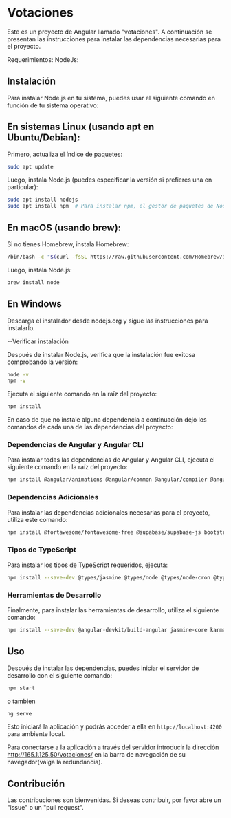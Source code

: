 
# Votaciones

Este es un proyecto de Angular llamado "votaciones". A continuación se presentan las instrucciones para instalar las dependencias necesarias para el proyecto.

Requerimientos: NodeJs: 

## Instalación

Para instalar Node.js en tu sistema, puedes usar el siguiente comando en función de tu sistema operativo:

## En sistemas Linux (usando apt en Ubuntu/Debian):

Primero, actualiza el índice de paquetes:

```bash
sudo apt update
```
Luego, instala Node.js (puedes especificar la versión si prefieres una en particular):

```bash
sudo apt install nodejs
sudo apt install npm  # Para instalar npm, el gestor de paquetes de Node.js
```
## En macOS (usando brew):

Si no tienes Homebrew, instala Homebrew:

```bash
/bin/bash -c "$(curl -fsSL https://raw.githubusercontent.com/Homebrew/install/HEAD/install.sh)"
```

Luego, instala Node.js:

```bash
brew install node
```

## En Windows

Descarga el instalador desde nodejs.org y sigue las instrucciones para instalarlo.

--Verificar instalación

Después de instalar Node.js, verifica que la instalación fue exitosa comprobando la versión:

```bash
node -v
npm -v
```

Ejecuta el siguiente comando en la raíz del proyecto:

```bash
npm install
```

En caso de que no instale alguna dependencia a continuación dejo los comandos de cada una de las dependencias del proyecto:

### Dependencias de Angular y Angular CLI

Para instalar todas las dependencias de Angular y Angular CLI, ejecuta el siguiente comando en la raíz del proyecto:

```bash
npm install @angular/animations @angular/common @angular/compiler @angular/core @angular/forms @angular/platform-browser @angular/platform-browser-dynamic @angular/router @angular/cli @angular/compiler-cli
```

### Dependencias Adicionales

Para instalar las dependencias adicionales necesarias para el proyecto, utiliza este comando:

```bash
npm install @fortawesome/fontawesome-free @supabase/supabase-js bootstrap chart.js chartjs-plugin-datalabels cors dotenv jquery ng2-charts node-cron pg rxjs sweetalert2 tslib zone.js
```

### Tipos de TypeScript

Para instalar los tipos de TypeScript requeridos, ejecuta:

```bash
npm install --save-dev @types/jasmine @types/node @types/node-cron @types/pg @types/chart.js @types/bonjour @types/estree @types/http-errors
```

### Herramientas de Desarrollo

Finalmente, para instalar las herramientas de desarrollo, utiliza el siguiente comando:

```bash
npm install --save-dev @angular-devkit/build-angular jasmine-core karma karma-chrome-launcher karma-coverage karma-jasmine karma-jasmine-html-reporter typescript
```

## Uso

Después de instalar las dependencias, puedes iniciar el servidor de desarrollo con el siguiente comando:

```bash
npm start
```
o tambien

```bash
ng serve
```

Esto iniciará la aplicación y podrás acceder a ella en `http://localhost:4200` para ambiente local.

Para conectarse a la aplicación a través del servidor introducir la dirección http://165.1.125.50/votaciones/ en la barra de navegación de su navegador(valga la redundancia).

## Contribución

Las contribuciones son bienvenidas. Si deseas contribuir, por favor abre un "issue" o un "pull request".

